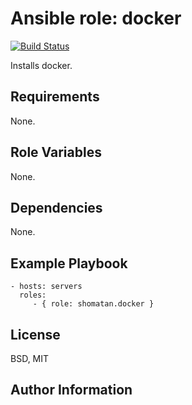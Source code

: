 Ansible role: docker
=========

[![Build Status](https://travis-ci.org/shomatan/ansible-nginx.svg?branch=master)](https://travis-ci.org/shomatan/ansible-docker)

Installs docker.

Requirements
------------

None.

Role Variables
--------------

None.

Dependencies
------------

None.

Example Playbook
----------------

    - hosts: servers
      roles:
         - { role: shomatan.docker }

License
-------

BSD, MIT

Author Information
------------------
